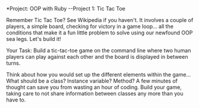 *Project: OOP with Ruby
--Project 1: Tic Tac Toe

Remember Tic Tac Toe? See Wikipedia if you haven't. It involves a couple of players, a simple board, checking for victory in a game loop... all the conditions that make it a fun little problem to solve using our newfound OOP sea legs. Let's build it!

Your Task:
Build a tic-tac-toe game on the command line where two human players can play against each other and the board is displayed in between turns.

Think about how you would set up the different elements within the game... What should be a class? Instance variable? Method? A few minutes of thought can save you from wasting an hour of coding.
Build your game, taking care to not share information between classes any more than you have to.